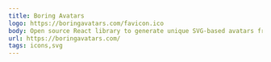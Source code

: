 ```yaml
---
title: Boring Avatars
logo: https://boringavatars.com/favicon.ico
body: Open source React library to generate unique SVG-based avatars from usernames and color palettes.
url: https://boringavatars.com/
tags: icons,svg
---
```

